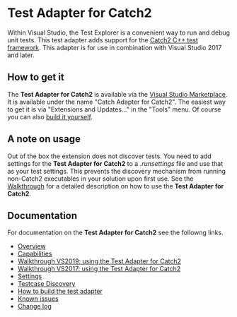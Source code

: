 # Test Adapter for Catch2

Within Visual Studio, the Test Explorer is a convenient way to run and debug unit tests. This test adapter adds support for the [Catch2 C++ test framework](https://github.com/catchorg/Catch2). This adapter is for use in combination with Visual Studio 2017 and later.

## How to get it

The **Test Adapter for Catch2** is available via the [Visual Studio Marketplace](https://marketplace.visualstudio.com/items?itemName=JohnnyHendriks.ext01). It is available under the name "Catch Adapter for Catch2". The easiest way to get it is via "Extensions and Updates..." in the "Tools" menu. Of course you can also [build it yourself](Docs/Build.md).

## A note on usage

 Out of the box the extension does not discover tests. You need to add settings for the **Test Adapter for Catch2** to a _.runsettings_ file and use that as your test settings. This prevents the discovery mechanism from running non-Catch2 executables in your solution upon first use. See the [Walkthrough](Docs/Walkthrough-vs2019.md) for a detailed description on how to use the **Test Adapter for Catch2**.

## Documentation

For documentation on the **Test Adapter for Catch2** see the followng links.

- [Overview](Docs/Readme.md)
- [Capabilities](Docs/Capabilities.md)
- [Walkthrough VS2019: using the Test Adapter for Catch2](Docs/Walkthrough-2019.md)
- [Walkthrough VS2017: using the Test Adapter for Catch2](Docs/Walkthrough-2017.md)
- [Settings](Docs/Settings.md)
- [Testcase Discovery](Docs/Discovery.md)
- [How to build the test adapter](Docs/Build.md)
- [Known issues](Docs/Known-issues.md)
- [Change log](Docs/CHANGELOG.md)